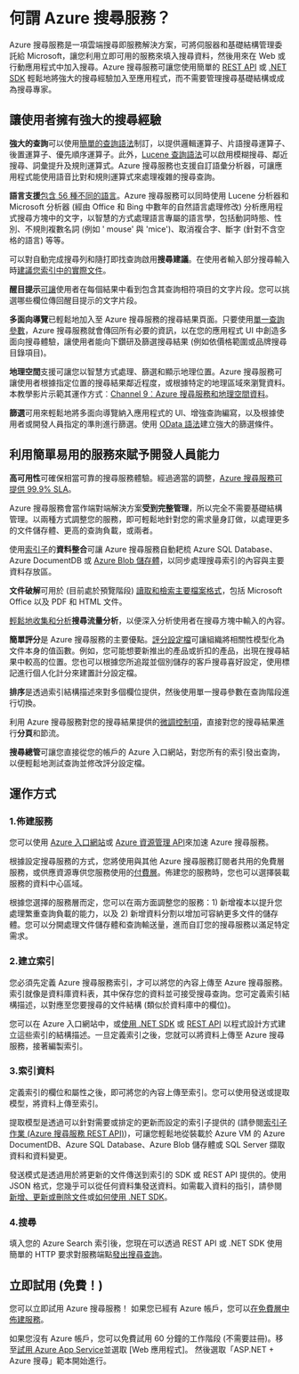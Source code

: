 <properties
	pageTitle="什麼是 Azure 搜尋服務 | Microsoft Azure | 雲端託管搜尋服務"
	description="Azure 搜尋服務是受完整管理的託管雲端搜尋服務。深入了解此功能概觀。"
	services="search"
	authors="ashmaka"
	documentationCenter=""/>

<tags
	ms.service="search"
	ms.devlang="NA"
	ms.workload="search"
	ms.topic="article"
	ms.tgt_pltfrm="na"
	ms.date="05/31/2016"
	ms.author="ashmaka"/>

# 何謂 Azure 搜尋服務？

Azure 搜尋服務是一項雲端搜尋即服務解決方案，可將伺服器和基礎結構管理委託給 Microsoft，讓您利用立即可用的服務來填入搜尋資料，然後用來在 Web 或行動應用程式中加入搜尋。Azure 搜尋服務可讓您使用簡單的 [REST API](https://msdn.microsoft.com/library/azure/dn798935.aspx) 或 [.NET SDK](search-howto-dotnet-sdk.md) 輕鬆地將強大的搜尋經驗加入至應用程式，而不需要管理搜尋基礎結構或成為搜尋專家。

## 讓使用者擁有強大的搜尋經驗

**強大的查詢**可以使用[簡單的查詢語法](https://msdn.microsoft.com/library/azure/dn798920.aspx)制訂，以提供邏輯運算子、片語搜尋運算子、後置運算子、優先順序運算子。此外，[Lucene 查詢語法](https://msdn.microsoft.com/library/azure/mt589323.aspx)可以啟用模糊搜尋、鄰近搜尋、詞彙提升及規則運算式。Azure 搜尋服務也支援自訂語彙分析器，可讓應用程式能使用語音比對和規則運算式來處理複雜的搜尋查詢。

**語言支援**[包含 56 種不同的語言](https://msdn.microsoft.com/library/azure/dn879793.aspx)。Azure 搜尋服務可以同時使用 Lucene 分析器和 Microsoft 分析器 (經由 Office 和 Bing 中數年的自然語言處理修改) 分析應用程式搜尋方塊中的文字，以智慧的方式處理語言專屬的語言學，包括動詞時態、性別、不規則複數名詞 (例如 ' mouse' 與 'mice')、取消複合字、斷字 (針對不含空格的語言) 等等。

可以對自動完成搜尋列和隨打即找查詢啟用**搜尋建議**。在使用者輸入部分搜尋輸入時[建議您索引中的實際文件](https://msdn.microsoft.com/library/azure/dn798936.aspx)。

**醒目提示**[可讓](https://msdn.microsoft.com/library/azure/dn798927.aspx)使用者在每個結果中看到包含其查詢相符項目的文字片段。您可以挑選哪些欄位傳回醒目提示的文字片段。

**多面向導覽**已輕鬆地加入至 Azure 搜尋服務的搜尋結果頁面。只要使用[單一查詢參數](https://msdn.microsoft.com/library/azure/dn798927.aspx)，Azure 搜尋服務就會傳回所有必要的資訊，以在您的應用程式 UI 中創造多面向搜尋體驗，讓使用者能向下鑽研及篩選搜尋結果 (例如依價格範圍或品牌搜尋目錄項目)。

**地理空間**支援可讓您以智慧方式處理、篩選和顯示地理位置。Azure 搜尋服務可讓使用者根據指定位置的搜尋結果鄰近程度，或根據特定的地理區域來瀏覽資料。本教學影片示範其運作方式︰[Channel 9︰Azure 搜尋服務和地理空間資料](https://channel9.msdn.com/Shows/Data-Exposed/Azure-Search-and-Geospatial-Data)。

**篩選**可用來輕鬆地將多面向導覽納入應用程式的 UI、增強查詢編寫，以及根據使用者或開發人員指定的準則進行篩選。使用 [OData 語法](https://msdn.microsoft.com/library/azure/dn798921.aspx)建立強大的篩選條件。

## 利用簡單易用的服務來賦予開發人員能力

**高可用性**可確保相當可靠的搜尋服務體驗。經過適當的調整，[Azure 搜尋服務可提供 99.9% SLA](https://azure.microsoft.com/support/legal/sla/search/v1_0/)。

Azure 搜尋服務會當作端對端解決方案**受到完整管理**，所以完全不需要基礎結構管理。以兩種方式調整您的服務，即可輕鬆地針對您的需求量身訂做，以處理更多的文件儲存體、更高的查詢負載，或兩者。

使用[索引子](https://msdn.microsoft.com/library/azure/dn946891.aspx)的**資料整合**可讓 Azure 搜尋服務自動耙梳 Azure SQL Database、Azure DocumentDB 或 [Azure Blob 儲存體](search-howto-indexing-azure-blob-storage.md)，以同步處理搜尋索引的內容與主要資料存放區。

**文件破解**可用於 (目前處於預覽階段) [讀取和檢索主要檔案格式](search-howto-indexing-azure-blob-storage.md)，包括 Microsoft Office 以及 PDF 和 HTML 文件。

[輕鬆地收集和分析](search-traffic-analytics.md)**搜尋流量分析**，以便深入分析使用者在搜尋方塊中輸入的內容。

**簡單評分**是 Azure 搜尋服務的主要優點。[評分設定檔](https://msdn.microsoft.com/library/azure/dn798928.aspx)可讓組織將相關性模型化為文件本身的值函數。例如，您可能想要新推出的產品或折扣的產品，出現在搜尋結果中較高的位置。您也可以根據您所追蹤並個別儲存的客戶搜尋喜好設定，使用標記進行個人化計分來建置計分設定檔。

**排序**是透過索引結構描述來對多個欄位提供，然後使用單一搜尋參數在查詢階段進行切換。

利用 Azure 搜尋服務對您的搜尋結果提供的[微調控制項](search-pagination-page-layout.md)，直接對您的搜尋結果進行**分頁**和節流。

**搜尋總管**可讓您直接從您的帳戶的 Azure 入口網站，對您所有的索引發出查詢，以便輕鬆地測試查詢並修改評分設定檔。

## 運作方式

### 1\.佈建服務
您可以使用 [Azure 入口網站](https://portal.azure.com/)或 [Azure 資源管理 API](https://msdn.microsoft.com/library/azure/dn832684.aspx)來加速 Azure 搜尋服務。

根據設定搜尋服務的方式，您將使用與其他 Azure 搜尋服務訂閱者共用的免費層服務，或供應資源專供您服務使用的[付費層](https://azure.microsoft.com/pricing/details/search/)。佈建您的服務時，您也可以選擇裝載服務的資料中心區域。

根據您選擇的服務層而定，您可以在兩方面調整您的服務：1) 新增複本以提升您處理繁重查詢負載的能力，以及 2) 新增資料分割以增加可容納更多文件的儲存體。您可以分開處理文件儲存體和查詢輸送量，進而自訂您的搜尋服務以滿足特定需求。

### 2\.建立索引
您必須先定義 Azure 搜尋服務索引，才可以將您的內容上傳至 Azure 搜尋服務。索引就像是資料庫資料表，其中保存您的資料並可接受搜尋查詢。您可定義索引結構描述，以對應至您要搜尋的文件結構 (類似於資料庫中的欄位)。

您可以在 Azure 入口網站中，或[使用 .NET SDK](search-howto-dotnet-sdk.md) 或 [REST API](https://msdn.microsoft.com/library/azure/dn798941.aspx) 以程式設計方式建立這些索引的結構描述。一旦定義索引之後，您就可以將資料上傳至 Azure 搜尋服務，接著編製索引。

### 3\.索引資料
定義索引的欄位和屬性之後，即可將您的內容上傳至索引。您可以使用發送或提取模型，將資料上傳至索引。

提取模型是透過可以針對需要或排定的更新而設定的索引子提供的 (請參閱[索引子作業 (Azure 搜尋服務 REST API)](https://msdn.microsoft.com/library/azure/dn946891.aspx))，可讓您輕鬆地從裝載於 Azure VM 的 Azure DocumentDB、Azure SQL Database、Azure Blob 儲存體或 SQL Server 擷取資料和資料變更。

發送模式是透過用於將更新的文件傳送到索引的 SDK 或 REST API 提供的。使用 JSON 格式，您幾乎可以從任何資料集發送資料。如需載入資料的指引，請參閱[新增、更新或刪除文件](https://msdn.microsoft.com/library/azure/dn798930.aspx)或[如何使用 .NET SDK](search-howto-dotnet-sdk.md)。

### 4\.搜尋
填入您的 Azure Search 索引後，您現在可以透過 REST API 或 .NET SDK 使用簡單的 HTTP 要求對服務端點[發出搜尋查詢](https://msdn.microsoft.com/library/azure/dn798927.aspx)。

## 立即試用 (免費！)
您可以立即試用 Azure 搜尋服務！ 如果您已經有 Azure 帳戶，您可以[在免費層中佈建服務](search-create-service-portal.md)。

如果您沒有 Azure 帳戶，您可以免費試用 60 分鐘的工作階段 (不需要註冊)。移至[試用 Azure App Service](http://go.microsoft.com/fwlink/p/?LinkId=618214)並選取 [Web 應用程式]。 然後選取「ASP.NET + Azure 搜尋」範本開始進行。

<!---HONumber=AcomDC_0601_2016-->